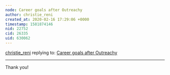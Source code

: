 ```yaml
---
node: Career goals after Outreachy
author: christie_reni
created_at: 2020-02-16 17:29:06 +0000
timestamp: 1581874146
nid: 22752
cid: 26335
uid: 630062
---
```




[christie_reni](../profile/christie_reni) replying to: [Career goals after Outreachy](../notes/christie_reni/02-11-2020/career-goals-after-outreachy)

----
Thank you!